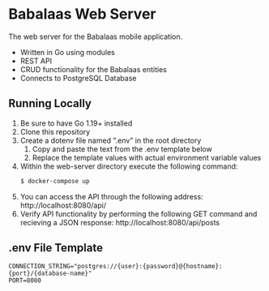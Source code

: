 # Babalaas Web Server
The web server for the Babalaas mobile application.  
- Written in Go using modules
- REST API 
- CRUD functionality for the Babalaas entities
- Connects to PostgreSQL Database

## Running Locally
1. Be sure to have Go 1.19+ installed 
2. Clone this repository
3. Create a dotenv file named ".env" in the root directory
    1. Copy and paste the text from the .env template below
    2. Replace the template values with actual environment variable values
4. Within the web-server directory execute the following command:
    ```BASH
    $ docker-compose up
    ```
5. You can access the API through the following address: http://localhost:8080/api/
6. Verify API functionality by performing the following GET command and recieving a JSON response: http://localhost:8080/api/posts

## .env File Template
```text
CONNECTION_STRING="postgres://{user}:{password}@{hostname}:{port}/{database-name}"
PORT=8080
```